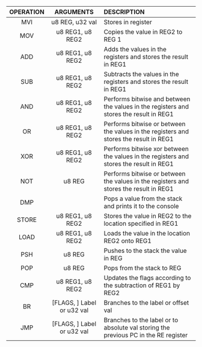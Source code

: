 | OPERATION | ARGUMENTS | DESCRIPTION |
| :---:			| :----:		| :---				|
| MVI	| u8 REG, u32 val | Stores <val> in register <REG> |
| MOV	| u8 REG1, u8 REG2 | Copies the value in REG2 to REG 1 |
| ADD | u8 REG1, u8 REG2 | Adds the values in the registers and stores the result in REG1 |
| SUB | u8 REG1, u8 REG2 | Subtracts the values in the registers and stores the result in REG1 |
| AND | u8 REG1, u8 REG2 | Performs bitwise and between the values in the registers and stores the result in REG1 |
| OR | u8 REG1, u8 REG2 | Performs bitwise or between the values in the registers and stores the result in REG1 |
| XOR | u8 REG1, u8 REG2 | Performs bitwise xor between the values in the registers and stores the result in REG1 |
| NOT | u8 REG | Performs bitwise or between the values in the registers and stores the result in REG1 |
| DMP |  | Pops a value from the stack and prints it to the console |
| STORE | u8 REG1, u8 REG2 | Stores the value in REG2 to the location specified in REG1 |
| LOAD | u8 REG1, u8 REG2 | Loads the value in the location REG2 onto REG1 |
| PSH | u8 REG | Pushes to the stack the value in REG |
| POP | u8 REG | Pops from the stack to REG |
| CMP | u8 REG1, u8 REG2 | Updates the flags according to the subtraction of REG1 by REG2|
| BR | [FLAGS, ] Label or u32 val | Branches to the label or offset val|
| JMP | [FLAGS, ] Label or u32 val | Branches to the label or to absolute val storing the previous PC in the RE register|
